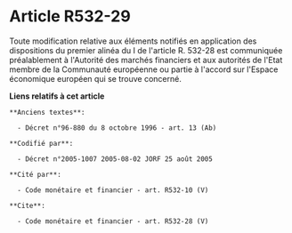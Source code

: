 # Article R532-29

Toute modification relative aux éléments notifiés en application des dispositions du premier alinéa du I de l'article R.
532-28 est communiquée préalablement à l'Autorité des marchés financiers et aux autorités de l'Etat membre de la Communauté
européenne ou partie à l'accord sur l'Espace économique européen qui se trouve concerné.

**Liens relatifs à cet article**

	**Anciens textes**:

	  - Décret n°96-880 du 8 octobre 1996 - art. 13 (Ab)

	**Codifié par**:

	  - Décret n°2005-1007 2005-08-02 JORF 25 août 2005

	**Cité par**:

	  - Code monétaire et financier - art. R532-10 (V)

	**Cite**:

	  - Code monétaire et financier - art. R532-28 (V)
